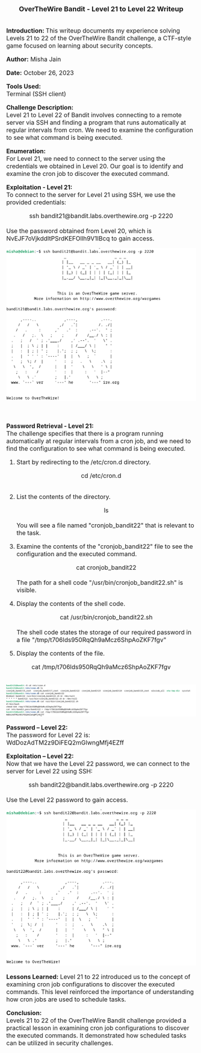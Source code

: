 <font size = '4'>
<center>
<b>
OverTheWire Bandit - Level 21 to Level 22 Writeup 
</b>
</center>
</font>

<br>
<font size = '3'>

<b>Introduction: </b>
This writeup documents my experience solving Levels 21 to 22 of the OverTheWire Bandit challenge, a CTF-style game focused on learning about security concepts.

<b>Author:</b> Misha Jain

<b>Date:</b> October 26, 2023

<b>Tools Used:</b><br>
Terminal (SSH client)

<b>Challenge Description:</b><br>
Level 21 to Level 22 of Bandit involves connecting to a remote server via SSH and finding a program that runs automatically at regular intervals from cron. We need to examine the configuration to see what command is being executed.

<b>Enumeration:</b><br>
For Level 21, we need to connect to the server using the credentials we obtained in Level 20. Our goal is to identify and examine the cron job to discover the executed command.

<b>Exploitation - Level 21:</b><br>
To connect to the server for Level 21 using SSH, we use the provided credentials:<br>
<center>ssh bandit21@bandit.labs.overthewire.org -p 2220</center><br>
Use the password obtained from Level 20, which is NvEJF7oVjkddltPSrdKEFOllh9V1IBcq to gain access.<br>

<center>

![](<Pictures/Exploitation - Level 21.png>)

</center>

<br>

<b>Password Retrieval - Level 21:</b><br>
The challenge specifies that there is a program running automatically at regular intervals from a cron job, and we need to find the configuration to see what command is being executed.

1. Start by redirecting to the /etc/cron.d directory.
<center>cd /etc/cron.d</center><br>

2. List the contents of the directory. <center>ls</center><br>
You will see a file named "cronjob_bandit22" that is relevant to the task.

3. Examine the contents of the "cronjob_bandit22" file to see the configuration and the executed command. <center>cat cronjob_bandit22</center><br>
The path for a shell code "/usr/bin/cronjob_bandit22.sh" is visible.

4. Display the contents of the shell code. <center>cat /usr/bin/cronjob_bandit22.sh</center><br>
The shell code states the storage of our required password in a file "/tmp/t706lds950RqQh9aMcz6ShpAoZKF7fgv"

5. Display the contents of the file.
<center>cat /tmp/t706lds950RqQh9aMcz6ShpAoZKF7fgv</center><br>

<center>

![](<Pictures/Password Retrieval - Level 21.png>)

</center>

<b>Password – Level 22:</b><br>
The password for Level 22 is: WdDozAdTM2z9DiFEQ2mGlwngMfj4EZff

<b>Exploitation – Level 22:</b><br>
Now that we have the Level 22 password, we can connect to the server for Level 22 using SSH:
<center>ssh bandit22@bandit.labs.overthewire.org -p 2220</center><br>
Use the Level 22 password to gain access.

<center>

![](<Pictures/Exploitation - Level 22.png>)

</center>

<b>Lessons Learned:</b> Level 21 to 22 introduced us to the concept of examining cron job configurations to discover the executed commands. This level reinforced the importance of understanding how cron jobs are used to schedule tasks.

<b>Conclusion:</b><br>
Levels 21 to 22 of the OverTheWire Bandit challenge provided a practical lesson in examining cron job configurations to discover the executed commands. It demonstrated how scheduled tasks can be utilized in security challenges.

</font>